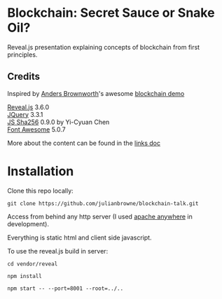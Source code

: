 
# Blockchain: Secret Sauce or Snake Oil?

Reveal.js presentation explaining concepts of blockchain
from first principles.

## Credits

Inspired by [Anders Brownworth](https://github.com/anders94)'s awesome [blockchain demo](https://github.com/anders94/blockchain-demo)

[Reveal.js](https://revealjs.com/) 3.6.0  
[JQuery](https://jquery.com/) 3.3.1  
[JS Sha256](https://github.com/emn178/js-sha256.git) 0.9.0 by Yi-Cyuan Chen  
[Font Awesome](https://fontawesome.com) 5.0.7  

More about the content can be found in the [links doc](links.md)

# Installation

Clone this repo locally:

`git clone https://github.com/julianbrowne/blockchain-talk.git`

Access from behind any http server (I used [apache anywhere](https://github.com/julianbrowne/apache-anywhere) in development).

Everything is static html and client side javascript.

To use the reveal.js build in server:

`cd vendor/reveal`

`npm install`

`npm start -- --port=8001 --root=../..`

